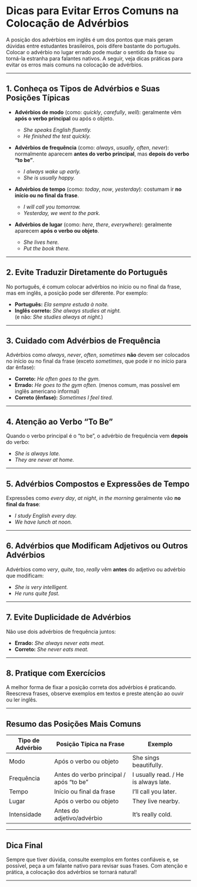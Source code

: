 
# Dicas para Evitar Erros Comuns na Colocação de Advérbios

A posição dos advérbios em inglês é um dos pontos que mais geram dúvidas entre estudantes brasileiros, pois difere bastante do português. Colocar o advérbio no lugar errado pode mudar o sentido da frase ou torná-la estranha para falantes nativos. A seguir, veja dicas práticas para evitar os erros mais comuns na colocação de advérbios.

---

## 1. **Conheça os Tipos de Advérbios e Suas Posições Típicas**

- **Advérbios de modo** (como: *quickly*, *carefully*, *well*): geralmente vêm **após o verbo principal** ou após o objeto.
  - *She speaks English fluently.*
  - *He finished the test quickly.*

- **Advérbios de frequência** (como: *always*, *usually*, *often*, *never*): normalmente aparecem **antes do verbo principal**, mas **depois do verbo “to be”**.
  - *I always wake up early.*
  - *She is usually happy.*

- **Advérbios de tempo** (como: *today*, *now*, *yesterday*): costumam ir **no início ou no final da frase**.
  - *I will call you tomorrow.*
  - *Yesterday, we went to the park.*

- **Advérbios de lugar** (como: *here*, *there*, *everywhere*): geralmente aparecem **após o verbo ou objeto**.
  - *She lives here.*
  - *Put the book there.*

---

## 2. **Evite Traduzir Diretamente do Português**

No português, é comum colocar advérbios no início ou no final da frase, mas em inglês, a posição pode ser diferente. Por exemplo:

- **Português:** *Ela sempre estuda à noite.*
- **Inglês correto:** *She always studies at night.*  
  (e não: *She studies always at night.*)

---

## 3. **Cuidado com Advérbios de Frequência**

Advérbios como *always*, *never*, *often*, *sometimes* **não** devem ser colocados no início ou no final da frase (exceto *sometimes*, que pode ir no início para dar ênfase):

- **Correto:** *He often goes to the gym.*
- **Errado:** *He goes to the gym often.* (menos comum, mas possível em inglês americano informal)
- **Correto (ênfase):** *Sometimes I feel tired.*

---

## 4. **Atenção ao Verbo “To Be”**

Quando o verbo principal é o “to be”, o advérbio de frequência vem **depois** do verbo:

- *She is always late.*
- *They are never at home.*

---

## 5. **Advérbios Compostos e Expressões de Tempo**

Expressões como *every day*, *at night*, *in the morning* geralmente vão **no final da frase**:

- *I study English every day.*
- *We have lunch at noon.*

---

## 6. **Advérbios que Modificam Adjetivos ou Outros Advérbios**

Advérbios como *very*, *quite*, *too*, *really* vêm **antes** do adjetivo ou advérbio que modificam:

- *She is very intelligent.*
- *He runs quite fast.*

---

## 7. **Evite Duplicidade de Advérbios**

Não use dois advérbios de frequência juntos:

- **Errado:** *She always never eats meat.*
- **Correto:** *She never eats meat.*

---

## 8. **Pratique com Exercícios**

A melhor forma de fixar a posição correta dos advérbios é praticando. Reescreva frases, observe exemplos em textos e preste atenção ao ouvir ou ler inglês.

---

## **Resumo das Posições Mais Comuns**

| Tipo de Advérbio      | Posição Típica na Frase                | Exemplo                        |
|-----------------------|----------------------------------------|-------------------------------|
| Modo                  | Após o verbo ou objeto                 | She sings beautifully.        |
| Frequência            | Antes do verbo principal / após “to be”| I usually read. / He is always late. |
| Tempo                 | Início ou final da frase               | I’ll call you later.          |
| Lugar                 | Após o verbo ou objeto                 | They live nearby.             |
| Intensidade           | Antes do adjetivo/advérbio             | It’s really cold.             |

---

## **Dica Final**

Sempre que tiver dúvida, consulte exemplos em fontes confiáveis e, se possível, peça a um falante nativo para revisar suas frases. Com atenção e prática, a colocação dos advérbios se tornará natural!

---
```